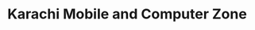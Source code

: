 ---
title: "Karachi Mobile and Computer Zone"
url: /karachi/karachi-mobile-and-computer-zone/
shop: Allgemein
---
